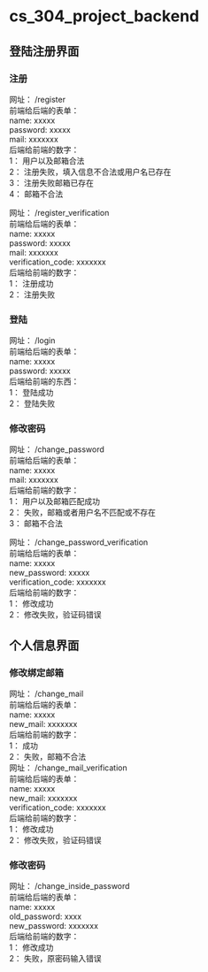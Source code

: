 # cs_304_project_backend
## 登陆注册界面
### 注册
网址： /register  
前端给后端的表单：  
name: xxxxx  
password: xxxxx  
mail: xxxxxxx  
后端给前端的数字：  
1： 用户以及邮箱合法  
2： 注册失败，填入信息不合法或用户名已存在  
3： 注册失败邮箱已存在  
4： 邮箱不合法  
  
网址： /register_verification  
前端给后端的表单：  
name: xxxxx  
password: xxxxx  
mail: xxxxxxx  
verification_code: xxxxxxx  
后端给前端的数字：  
1： 注册成功  
2： 注册失败  
### 登陆
网址： /login  
前端给后端的表单：  
name: xxxxx  
password: xxxxx  
后端给前端的东西：  
1： 登陆成功  
2： 登陆失败  
### 修改密码
网址： /change_password  
前端给后端的表单：  
name: xxxxx  
mail: xxxxxxx  
后端给前端的数字：  
1： 用户以及邮箱匹配成功  
2： 失败，邮箱或者用户名不匹配或不存在  
3： 邮箱不合法  
  
网址： /change_password_verification  
前端给后端的表单：  
name: xxxxx  
new_password: xxxxx  
verification_code: xxxxxxx  
后端给前端的数字：  
1： 修改成功  
2： 修改失败，验证码错误  
## 个人信息界面
### 修改绑定邮箱
网址： /change_mail  
前端给后端的表单：  
name: xxxxx  
new_mail: xxxxxxx  
后端给前端的数字：  
1： 成功  
2： 失败，邮箱不合法  
网址： /change_mail_verification  
前端给后端的表单：  
name: xxxxx  
new_mail: xxxxxxx  
verification_code: xxxxxxx  
后端给前端的数字：  
1： 修改成功  
2： 修改失败，验证码错误  
### 修改密码
网址： /change_inside_password  
前端给后端的表单：  
name: xxxxx  
old_password: xxxx  
new_password: xxxxxxx  
后端给前端的数字：  
1： 修改成功  
2： 失败，原密码输入错误  
